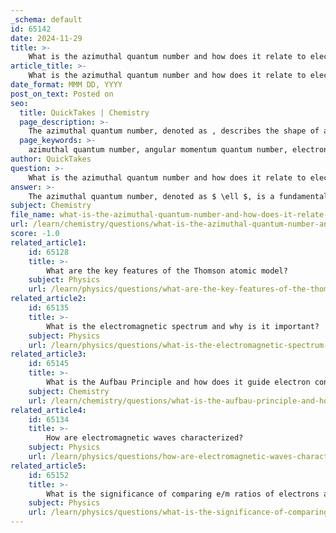 ```yaml
---
_schema: default
id: 65142
date: 2024-11-29
title: >-
    What is the azimuthal quantum number and how does it relate to electron orbitals?
article_title: >-
    What is the azimuthal quantum number and how does it relate to electron orbitals?
date_format: MMM DD, YYYY
post_on_text: Posted on
seo:
  title: QuickTakes | Chemistry
  page_description: >-
    The azimuthal quantum number, denoted as , describes the shape of an electron's orbital and relates to the angular momentum in quantum mechanics. It defines subshells and influences electron configurations and chemical properties.
  page_keywords: >-
    azimuthal quantum number, angular momentum quantum number, electron orbitals, quantum mechanics, subshells, principal quantum number, electron configuration, atomic structure, angular momentum, shape of orbitals
author: QuickTakes
question: >-
    What is the azimuthal quantum number and how does it relate to electron orbitals?
answer: >-
    The azimuthal quantum number, denoted as $ \ell $, is a fundamental quantum number in quantum mechanics that describes the shape of an electron's orbital and is associated with the angular momentum of an atomic electron. It is also referred to as the angular momentum quantum number or the orbital quantum number.\n\nThe azimuthal quantum number can take on integer values ranging from 0 to $ n-1 $, where $ n $ is the principal quantum number that indicates the energy level of the electron. For example, if $ n = 3 $, the possible values for $ \ell $ are 0, 1, and 2. Each value of $ \ell $ corresponds to a specific type of subshell:\n\n- $ \ell = 0 $ corresponds to an s subshell (spherical shape),\n- $ \ell = 1 $ corresponds to a p subshell (dumbbell shape),\n- $ \ell = 2 $ corresponds to a d subshell (cloverleaf shape),\n- $ \ell = 3 $ corresponds to an f subshell (more complex shapes).\n\nThe azimuthal quantum number is crucial for understanding the angular momentum of electrons in an atom, as it directly influences the shape and orientation of the electron orbitals. This, in turn, affects the electron configuration of atoms and the chemical properties of elements.\n\nIn summary, the azimuthal quantum number $ \ell $ plays a vital role in defining the structure of atomic orbitals, categorizing them into subshells, and determining the angular momentum of electrons, which is essential for the principles of quantum mechanics.
subject: Chemistry
file_name: what-is-the-azimuthal-quantum-number-and-how-does-it-relate-to-electron-orbitals.md
url: /learn/chemistry/questions/what-is-the-azimuthal-quantum-number-and-how-does-it-relate-to-electron-orbitals
score: -1.0
related_article1:
    id: 65128
    title: >-
        What are the key features of the Thomson atomic model?
    subject: Physics
    url: /learn/physics/questions/what-are-the-key-features-of-the-thomson-atomic-model
related_article2:
    id: 65135
    title: >-
        What is the electromagnetic spectrum and why is it important?
    subject: Physics
    url: /learn/physics/questions/what-is-the-electromagnetic-spectrum-and-why-is-it-important
related_article3:
    id: 65145
    title: >-
        What is the Aufbau Principle and how does it guide electron configuration?
    subject: Chemistry
    url: /learn/chemistry/questions/what-is-the-aufbau-principle-and-how-does-it-guide-electron-configuration
related_article4:
    id: 65134
    title: >-
        How are electromagnetic waves characterized?
    subject: Physics
    url: /learn/physics/questions/how-are-electromagnetic-waves-characterized
related_article5:
    id: 65152
    title: >-
        What is the significance of comparing e/m ratios of electrons and protons?
    subject: Physics
    url: /learn/physics/questions/what-is-the-significance-of-comparing-em-ratios-of-electrons-and-protons
---
```


&nbsp;